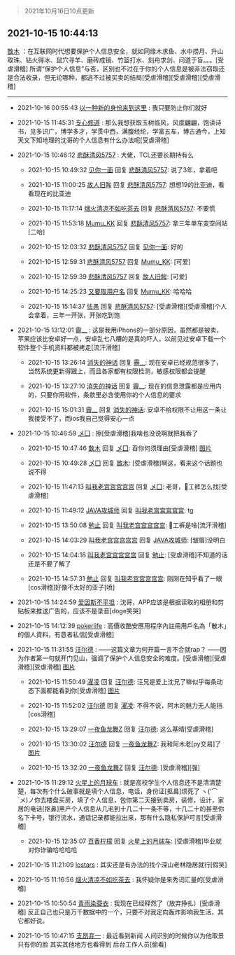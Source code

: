 > 2021年10月16日10点更新
<link rel="stylesheet" href="https://cdn.jsdelivr.net/gh/taotie6/sampleJSON@main/css/photo_show.css">
<meta name="referrer" content="no-referrer" />


 ## 2021-10-15 10:44:13 

 [㪚木](https://www.coolapk.com/feed/30700814?shareKey=OTkwNzViYjNhZjY3NjE2OGVlZTQ~) ：在互联网时代想要保护个人信息安全，就如同缘木求鱼、水中捞月、升山取珠、钻火得冰、鼠穴寻羊、磨砖成镜、竹篮打水、刻舟求剑、问道于盲。。。[受虐滑稽]
所谓“保护个人信息”与否，区别也不过在于你的个人信息是被非法窃取还是合法收录，但无论哪种<!--break-->，都逃不过被买卖的结局[受虐滑稽][受虐滑稽][受虐滑稽] 

<div class="album">
</div>

 ------- 

- 2021-10-16 00:55:43 [以一种新的身份来到这里](uid=2664688) : 我只要防止你们就好 

- 2021-10-15 11:45:31 [专心修道](uid=3218687) : 那么我想获取玉树临风，风度翩翩，饱读诗书，见多识广，博学多才，学贯中西，满腹经纶，学富五车，博古通今，上知天文下知地理的沈哥的个人信息有什么办法呢[受虐滑稽] 

- 2021-10-15 10:46:12 [悲酥清风5757](uid=4486531) : 大佬，TCL还要长期持有么 

    - 2021-10-15 10:49:32 [见你一面](uid=598942) 回复 [悲酥清风5757](uid=4486531): 说了3年，拿着吧 

    - 2021-10-15 11:00:25 [故人旧眸](uid=5481001) 回复 [悲酥清风5757](uid=4486531): 想想19的比亚迪，看看现在的比亚迪 

    - 2021-10-15 11:17:14 [烟火清凉不如吃茶去](uid=4279524) 回复 [悲酥清风5757](uid=4486531): 不要慌 

    - 2021-10-15 11:53:18 [Mumu_KK](uid=1355663) 回复 [悲酥清风5757](uid=4486531): 拿三年单车变空间站[二哈] 

    - 2021-10-15 12:03:32 [悲酥清风5757](uid=4486531) 回复 [见你一面](uid=598942): 好的 

    - 2021-10-15 12:59:31 [悲酥清风5757](uid=4486531) 回复 [Mumu_KK](uid=1355663): [可爱] 

    - 2021-10-15 12:59:39 [悲酥清风5757](uid=4486531) 回复 [故人旧眸](uid=5481001): [可爱] 

    - 2021-10-15 14:25:23 [又要取用户名](uid=4165690) 回复 [Mumu_KK](uid=1355663): 哈哈哈 

    - 2021-10-15 15:14:37 [怯愚](uid=1548302) 回复 [悲酥清风5757](uid=4486531): [受虐滑稽][受虐滑稽]个人会拿着，三年一开张，开张吃到饱 

- 2021-10-15 13:12:01 [霽__](uid=2393793) : 这是我用iPhone的一部分原因，虽然都是被卖，苹果应该比安卓好一点，安卓乱七八糟的是真的吓人，以前见过安卓下载一个软件整个手机资料都被拷走[流汗滑稽] 

    - 2021-10-15 13:26:14 [消失的神话](uid=880762) 回复 [霽__](uid=2393793): 现在安卓已经规范很多了，当然系统更新得跟上，而且各家都有权限检测，敏感权限都会提醒 

    - 2021-10-15 13:27:10 [消失的神话](uid=880762) 回复 [霽__](uid=2393793): 现在的信息泄露都是应用内的，只要你用软件，条款里必含使用你的个人信息的要求 

    - 2021-10-15 15:01:31 [霽__](uid=2393793) 回复 [消失的神话](uid=880762): 安卓不给权限不让用这一条让我接受不了，而ios我自己觉得安心一点 

- 2021-10-15 10:46:59 [乄囗](uid=759206) : 擦[受虐滑稽]我啥也没说啊就把我吞了 

    - 2021-10-15 10:47:46 [㪚木](uid=1081091) 回复 [乄囗](uid=759206): 吞你何须理由[受虐滑稽] [图片](http://image.coolapk.com/feed/2021/1015/10/1081091_591a6b3a_6065_3902@1080x244.jpeg)

    - 2021-10-15 10:49:28 [乄囗](uid=759206) 回复 [㪚木](uid=1081091): [受虐滑稽]啊这，看来这个话题也说不得 

    - 2021-10-15 11:47:13 [叫我老宫宫宫宫宫](uid=3450877) 回复 [乄囗](uid=759206): 老哥，🐍工裤怎么找[受虐滑稽] 

    - 2021-10-15 11:49:12 [JAVA攻城师](uid=1305871) 回复 [叫我老宫宫宫宫宫](uid=3450877): tg 

    - 2021-10-15 13:50:08 [勉止](uid=2347268) 回复 [叫我老宫宫宫宫宫](uid=3450877): 🐍工裤是啥[流汗滑稽] 

    - 2021-10-15 14:03:29 [叫我老宫宫宫宫宫](uid=3450877) 回复 [JAVA攻城师](uid=1305871): [皱眉]没明白 

    - 2021-10-15 14:04:18 [叫我老宫宫宫宫宫](uid=3450877) 回复 [勉止](uid=2347268): [受虐滑稽]不知道的话还是不要了解了 

    - 2021-10-15 14:57:31 [勉止](uid=2347268) 回复 [叫我老宫宫宫宫宫](uid=3450877): 刚刚在知乎看了一眼[cos滑稽]好像不太好的亚子[喷] 

- 2021-10-15 14:24:59 [爱因斯不平坦](uid=834251) : 沈哥，APP应该是根据读取的相册和剪贴板来推送广告的，应该不是录音[doge笑哭] 

- 2021-10-15 14:12:39 [pokerlife](uid=575409) : 高價收酷安應用程序內註冊用戶名為「散木」的個人資料，有意者私信[受虐滑稽] 

- 2021-10-15 11:31:55 [汪尔德](uid=1595236) : ——这篇文章为何开篇一言不合就rap？
——因为作者第一句就开门见山，强调了保护个人信息安全的难度。[受虐滑稽][受虐滑稽][受虐滑稽] [图片](http://image.coolapk.com/feed/2021/0123/08/3031891_7f50b02c_1818_5198@200x200.gif)

    - 2021-10-15 11:50:49 [濯凌](uid=785048) 回复 [汪尔德](uid=1595236): 汪兄是爱上沈兄了嘛似乎每条动态下面都能看到你[受虐滑稽] [图片](http://image.coolapk.com/feed/2021/1015/11/785048_0ea5a3a2_9848_9911@1080x1258.png)

    - 2021-10-15 11:52:02 [汪尔德](uid=1595236) 回复 [濯凌](uid=785048): 不得不说，阿木的魅力无人能挡[cos滑稽] 

    - 2021-10-15 13:29:07 [一夜鱼龙舞Z](uid=2440130) 回复 [汪尔德](uid=1595236): 这么基晴[受虐滑稽] 

    - 2021-10-15 13:30:02 [汪尔德](uid=1595236) 回复 [一夜鱼龙舞Z](uid=2440130): 我和阿木老[py交易]了 [图片](http://image.coolapk.com/feed/2021/1012/18/1595236_205253be_5226_6544@1148x881.jpeg)

    - 2021-10-15 13:32:20 [一夜鱼龙舞Z](uid=2440130) 回复 [汪尔德](uid=1595236): [受虐滑稽][强] 

- 2021-10-15 11:29:12 [火星上的月球车](uid=3743741) : 就是高校学生个人信息还不是清清楚楚，每次有个什么破事就是填个人信息，电话，身份证[抠鼻]烦死了
ヽ(‘⌒´メ)ノ你去楼盘买房，填了个人信息，包你第二天接到卖房，装修，设计，家居的电话[抠鼻]黑产个人信息从几毛到十几二十一条不等，十几二十的甚至你名下卡号，银行流水<!--break-->，通话记录都能拉出来，那有什么隐私保护可言[受虐滑稽] 

    - 2021-10-15 12:35:07 [百香柠檬](uid=2068085) 回复 [火星上的月球车](uid=3743741): [受虐滑稽]毕业就对你诈骗哈哈哈哈 

- 2021-10-15 11:21:09 [lostars](uid=2165786) : 其实还是有办法的找个深山老林隐居就行[假笑] 

- 2021-10-15 11:16:56 [烟火清凉不如吃茶去](uid=4279524) : 我怀疑你是来秀词汇量的[受虐滑稽] 

- 2021-10-15 10:50:54 [青雨染蓑衣](uid=1535940) : 我现在已经释然了（放弃挣扎）[受虐滑稽]
反正自己也只是万千数据中的一个，只要不对我定向轰炸影响我生活，其它都好说。 

- 2021-10-15 10:47:15 [支昂弃一](uid=2297834) : 最近看到新闻 人间识别的时候你以为他取景只有你的脸 其实其他地方也看得到 后台工作人员[偷看] 

